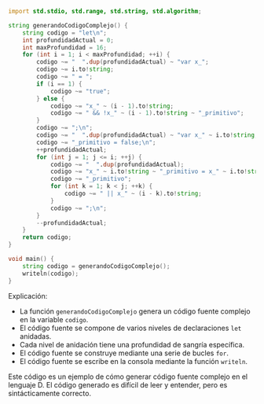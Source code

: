 ```d
import std.stdio, std.range, std.string, std.algorithm;

string generandoCodigoComplejo() {
    string codigo = "let\n";
    int profundidadActual = 0;
    int maxProfundidad = 16;
    for (int i = 1; i < maxProfundidad; ++i) {
        codigo ~= "  ".dup(profundidadActual) ~ "var x_";
        codigo ~= i.to!string;
        codigo ~= " = ";
        if (i == 1) {
            codigo ~= "true";
        } else {
            codigo ~= "x_" ~ (i - 1).to!string;
            codigo ~= " && !x_" ~ (i - 1).to!string ~ "_primitivo";
        }
        codigo ~= ";\n";
        codigo ~= "  ".dup(profundidadActual) ~ "var x_" ~ i.to!string;
        codigo ~= "_primitivo = false;\n";
        ++profundidadActual;
        for (int j = 1; j <= i; ++j) {
            codigo ~= "  ".dup(profundidadActual);
            codigo ~= "x_" ~ i.to!string ~ "_primitivo = x_" ~ i.to!string;
            codigo ~= "_primitivo";
            for (int k = 1; k < j; ++k) {
                codigo ~= " || x_" ~ (i - k).to!string;
            }
            codigo ~= ";\n";
        }
        --profundidadActual;
    }
    return codigo;
}

void main() {
    string codigo = generandoCodigoComplejo();
    writeln(codigo);
}
```

Explicación:

* La función `generandoCodigoComplejo` genera un código fuente complejo en la variable `codigo`.
* El código fuente se compone de varios niveles de declaraciones `let` anidadas.
* Cada nivel de anidación tiene una profundidad de sangría específica.
* El código fuente se construye mediante una serie de bucles `for`.
* El código fuente se escribe en la consola mediante la función `writeln`.

Este código es un ejemplo de cómo generar código fuente complejo en el lenguaje D. El código generado es difícil de leer y entender, pero es sintácticamente correcto.